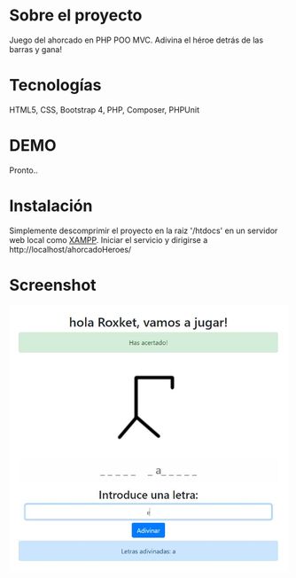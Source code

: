 # Sobre el proyecto
Juego del ahorcado en PHP POO MVC. Adivina el héroe detrás de las barras y gana!

# Tecnologías
HTML5, CSS, Bootstrap 4, PHP, Composer, PHPUnit

# DEMO
Pronto..

# Instalación
Simplemente descomprimir el proyecto en la raiz '/htdocs' en un servidor web local como [XAMPP](https://www.apachefriends.org/es/index.html). Iniciar el servicio y dirigirse a http://localhost/ahorcadoHeroes/

# Screenshot
![alt text](https://github.com/roxket/ahorcadoHeroes/blob/master/ahorcadoHeroes-screenshot.JPG?raw=true "Screenshot app")
